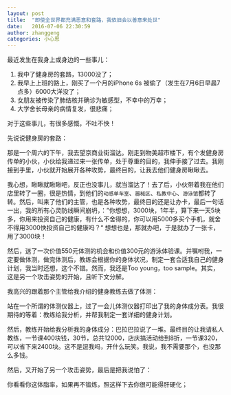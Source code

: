 ```yaml
---
layout: post
title:  "即使全世界都充满恶意和套路，我依旧会以善意来处世"
date:   2016-07-06 22:30:59
author: zhanggeng
categories: 小心思
---
```


最近发生在我身上或身边的一些事儿：

1. 我中了健身房的套路，13000没了；
2. 我早上上班的路上，刚买了一个月的iPhone 6s 被偷了（发生在7月6日早晨7点多）6000大洋没了；
3. 女朋友被传染了肺结核并确诊为敏感型，不幸中的万幸；
4. 大学舍长母亲的病情复发，很悲痛；

对于这些事儿，有很多感慨，不吐不快！

先说说健身房的套路：

那是一个周六的下午，我去望京商业街溜达。刚走到物美超市楼下，有个发健身房传单的小伙，小伙给我递过来一张传单，处于尊重的目的，我伸手接了过去。我刚接到手里，小伙就开始展开各种攻势，最终目的，让我去他们健身房瞅瞅去。

我心想，瞅瞅就瞅瞅吧，反正也没事儿，就当溜达了！去了后，小伙带着我在他们店里转了一圈，很是热情，到他们的`动感单车室`、`器械区`、`私教中心`、`游泳馆`都转了转。然后，叫来了他们的主管，也是各种攻势，最终目的还是让办卡，最后一句话一出，我的所有心灵防线瞬间崩坍，：”你想想，3000块，1年半，算下来一天5块多，你用来投资自己的健康，有什么不舍得的，你可以用5000多买个手机，就舍不得用3000快投资自己的健康吗？“ 想想也是，那就办吧，于是就办了一张卡，用了3000块！

然后，送了一次价值550元体测的机会和价值300元的游泳体验课。并嘱咐我，一定要做体测，做完体测后，教练会根据你的身体状况，制定一套合适我自己的健身计划，我当时还想，这个不错。然而，我还是Too young，too sample。其实，这是另一个攻击姿势的开始，且听下文分解。

我高兴的跟着那个主管给我介绍的健身教练去做了体测：

站在一个所谓的体测仪器上，过了一会儿体测仪器打印出了我的身体成分表。我很期待的等着：教练给我分析，并帮我制定一套详细的健身计划。

然后，教练开始给我分析我的身体成分：巴拉巴拉说了一堆。最终目的让我请私人教练，一节课400块钱，30节，总共12000，店庆搞活动给到8折，一节课320，可以省下来2400块。这不是逗我吗，开什么玩笑。我说，我不需要那个，也没那么多钱。

然后，又开始了另一个攻击姿势，最后是把我说怕了：

你看看你这体脂率，如果再不锻炼，照这样下去你很可能得肝硬化；





